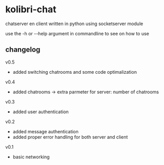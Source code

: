 kolibri-chat
============

chatserver en client written in python using socketserver module

use the -h or --help argument in commandline to see on how to use

changelog
---------
v0.5
* added switching chatrooms and some code optimalization

v0.4
* added chatrooms -> extra parmeter for server: number of chatrooms

v0.3
* added user authentication

v0.2
* added message authentication
* added proper error handling for both server and client

v0.1
* basic networking